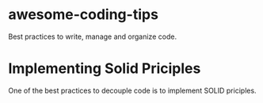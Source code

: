 # awesome-coding-tips
Best practices to write, manage and organize code. 

# Implementing Solid Priciples
One of the best practices to decouple code is to implement SOLID priciples.  
